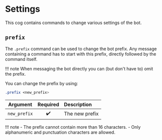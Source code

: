 # Settings

This cog contains commands to change various settings of the bot.


## `prefix`

The `.prefix` command can be used to change the bot prefix. Any message containing a command has to start with this prefix, directly followed by the command itself.

!!! note
    When messaging the bot directly you can (but don't have to) omit the prefix.

You can change the prefix by using:

```css
.prefix <new_prefix>
```

|Argument|Required|Description|
|:------:|:------:|:----------|
|`new_prefix`|:heavy_check_mark:|The new prefix|

!!! note
    - The prefix cannot contain more than 16 characters.
    - Only alphanumeric and punctuation characters are allowed.
